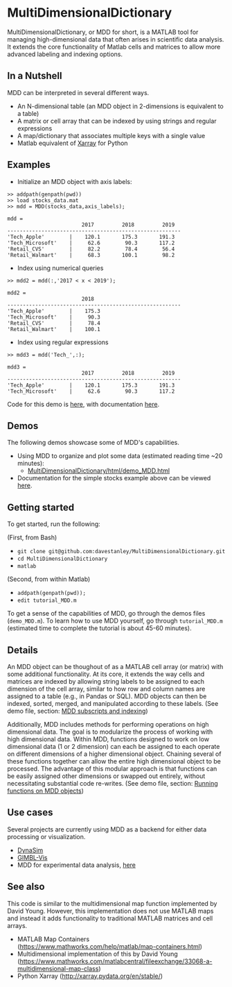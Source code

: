 # MultiDimensionalDictionary
MultiDimensionalDictionary, or MDD for short, is a MATLAB tool for managing high-dimensional data that often arises in scientific data analysis. It extends the core functionality of Matlab cells and matrices to allow more advanced labeling and indexing options. 

## In a Nutshell
MDD can be interpreted in several different ways. 
- An N-dimensional table (an MDD object in 2-dimensions is equivalent to a table)
- A matrix or cell array that can be indexed by using strings and regular expressions
- A map/dictionary that associates multiple keys with a single value
- Matlab equivalent of [Xarray](http://xarray.pydata.org/en/stable/) for Python

## Examples
- Initialize an MDD object with axis labels:
```
>> addpath(genpath(pwd))
>> load stocks_data.mat
>> mdd = MDD(stocks_data,axis_labels);
```
```
mdd = 
                        2017         2018         2019  
--------------------------------------------------------
'Tech_Apple'        |    120.1       175.3       191.3
'Tech_Microsoft'    |     62.6        90.3       117.2
'Retail_CVS'        |     82.2        78.4        56.4
'Retail_Walmart'    |     68.3       100.1        98.2

```
- Index using numerical queries
```
>> mdd2 = mdd(:,'2017 < x < 2019');
```
```
mdd2 = 
                        2018  
--------------------------------------------------------
'Tech_Apple'        |    175.3
'Tech_Microsoft'    |     90.3
'Retail_CVS'        |     78.4
'Retail_Walmart'    |    100.1
```
- Index using regular expressions
```
>> mdd3 = mdd('Tech_',:);
```
```
mdd3 = 
                        2017         2018         2019  
--------------------------------------------------------
'Tech_Apple'        |    120.1       175.3       191.3
'Tech_Microsoft'    |     62.6        90.3       117.2

```
Code for this demo is [here](https://github.com/davestanley/MultiDimensionalDictionary/blob/master/demo_MDD_simple.m), with documentation [here](http://htmlpreview.github.io/?https://github.com/davestanley/MultiDimensionalDictionary/blob/master/html/demo_MDD_simple.html).

## Demos
The following demos showcase some of MDD's capabilities.
- Using MDD to organize and plot some data (estimated reading time ~20 minutes):
    - [MultiDimensionalDictionary/html/demo_MDD.html](http://htmlpreview.github.com?https://github.com/davestanley/MultiDimensionalDictionary/blob/master/html/demo_MDD.html)
- Documentation for the simple stocks example above can be viewed [here](http://htmlpreview.github.io/?https://github.com/davestanley/MultiDimensionalDictionary/blob/master/html/demo_MDD_simple.html).

## Getting started
To get started, run the following:

(First, from Bash)
- `git clone git@github.com:davestanley/MultiDimensionalDictionary.git`
- `cd MultiDimensionalDictionary`
- `matlab`

(Second, from within Matlab)
- `addpath(genpath(pwd));`
- `edit tutorial_MDD.m`

To get a sense of the capabilities of MDD, go through the demos files (`demo_MDD.m`). To learn how to use MDD yourself, go through `tutorial_MDD.m` (estimated time to complete the tutorial is about 45-60 minutes).

## Details
An MDD object can be thoughout of as a MATLAB cell array (or matrix) with some additional functionality. At its core, it extends the way cells and matrices are indexed by allowing string labels to be assigned to each dimension of the cell array, similar to how row and column names are assigned to a table (e.g., in Pandas or SQL). MDD objects can then be indexed, sorted, merged, and manipulated according to these labels. (See demo file, section: [MDD subscripts and indexing](https://htmlpreview.github.io/?https://github.com/davestanley/MultiDimensionalDictionary/blob/master/html/demo_MDD.html#15))

Additionally, MDD includes methods for performing operations on high dimensional data. The goal is to modularize the process of working with high dimensional data. Within MDD, functions designed to work on low dimensional data (1 or 2 dimension) can each be assigned to each operate on different dimensions of a higher dimensional object. Chaining several of these functions together can allow the entire high dimensional object to be processed. The advantage of this modular approach is that functions can be easily assigned other dimensions or swapped out entirely, without necessitating substantial code re-writes. (See demo file, section: [Running functions on MDD objects](https://htmlpreview.github.io/?https://github.com/davestanley/MultiDimensionalDictionary/blob/master/html/demo_MDD.html#24))

## Use cases
Several projects are currently using MDD as a backend for either data processing or visualization.
- [DynaSim](https://github.com/DynaSim/DynaSim)
- [GIMBL-Vis](https://github.com/erik-roberts/GIMBL-Vis)
- MDD for experimental data analysis, [here](https://github.com/benpolletta/PD_Data)

## See also
This code is similar to the multidimensional map function implemented by David Young. However, this implementation does not use MATLAB maps and instead it adds functionality to traditional MATLAB matrices and cell arrays.
- MATLAB Map Containers (https://www.mathworks.com/help/matlab/map-containers.html)
- Multidimensional implementation of this by David Young (https://www.mathworks.com/matlabcentral/fileexchange/33068-a-multidimensional-map-class)
- Python Xarray (http://xarray.pydata.org/en/stable/)
